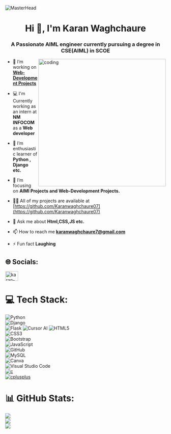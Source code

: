 ![MasterHead](https://media.licdn.com/dms/image/v2/D4D16AQHEH7v51YZBlQ/profile-displaybackgroundimage-shrink_200_800/profile-displaybackgroundimage-shrink_200_800/0/1724420783401?e=1738195200&v=beta&t=Fcn0U-lkWQReKB9RzBqnSM-D3UthC-GSMYv2-fMbt_g)
<h1 align="center">Hi 👋, I'm Karan Waghchaure</h1>
<h3 align="center">A Passionate AIML engineer currently pursuing a degree in CSE(AIML) in SCOE</h3>


<img align="right" alt="coding" width="400" src="https://user-images.githubusercontent.com/75851313/151668395-5591532b-28da-46a6-9476-7c9694bcb60e.gif">

- 🔭 I’m working on **[Web-Development Projects](https://karanwaghchaure07.github.io/Weather_App/)**

- 💻 I'm Currently working as an intern at **NM INFOCOM** as a **Web developer**

- 🌱 I’m enthusiastic learner of **Python , Django etc.**

- 🔭 I’m focusing on **AIMl Projects and Web-Development Projects.**

- 👨‍💻 All of my projects are available at [https://github.com/Karanwaghchaure07](https://github.com/Karanwaghchaure07)

- 💬 Ask me about **Html,CSS,JS etc.**

- 📫 How to reach me **karanwaghchaure7@gmail.com**

- ⚡ Fun fact **Laughing**

 ## 🌐 Socials:
<p align="left">
<a href="https://linkedin.com/in/karan-navnath-waghchaure-405b922a7" target="blank"><img align="center" src="https://raw.githubusercontent.com/rahuldkjain/github-profile-readme-generator/master/src/images/icons/Social/linked-in-alt.svg" alt="karan-navnath-waghchaure-405b922a7" height="30" width="40" /></a>
</p>

 # 💻 Tech Stack:

![Python](https://img.shields.io/badge/-Python-3776AB?style=flat-square&logo=python&logoColor=white)<br>
![Django](https://img.shields.io/badge/django-%23092E20.svg?style=for-the-badge&logo=django&logoColor=white)<br>
![Flask](https://img.shields.io/badge/flask-%23000.svg?style=for-the-badge&logo=flask&logoColor=white)
![Cursor AI](https://img.shields.io/badge/Cursor_AI-%23002D62.svg?style=for-the-badge&logo=code&logoColor=white)
![HTML5](https://img.shields.io/badge/-HTML5-E34F26?style=flat-square&logo=html5&logoColor=white)<br>
![CSS3](https://img.shields.io/badge/-CSS3-1572B6?style=flat-square&logo=css3&logoColor=white)<br>
![Bootstrap](https://img.shields.io/badge/bootstrap-%238511FA.svg?style=for-the-badge&logo=bootstrap&logoColor=white)<br>
![JavaScript](https://img.shields.io/badge/-JavaScript-F7DF1E?style=flat-square&logo=javascript&logoColor=black)<br>
![GitHub](https://img.shields.io/badge/-GitHub-181717?style=flat-square&logo=github&logoColor=white)<br>
![MySQL](https://img.shields.io/badge/-MySQL-4479A1?style=flat-square&logo=mysql&logoColor=white)<br>
![Canva](https://img.shields.io/badge/Canva-%2300C4CC.svg?style=for-the-badge&logo=Canva&logoColor=white)<br>
![Visual Studio Code](https://img.shields.io/badge/Visual%20Studio%20Code-0078d7.svg?style=for-the-badge&logo=visual-studio-code&logoColor=white)<br>
</a>
  <a href="https://www.cprogramming.com/" target="_blank" rel="noreferrer">
    <img src="https://img.shields.io/badge/-C-A8B9CC?style=flat-square&logo=c&logoColor=white" alt="c"/>
  </a><br>
  <a href="https://www.w3schools.com/cpp/" target="_blank" rel="noreferrer">
    <img src="https://img.shields.io/badge/-C%2B%2B-00599C?style=flat-square&logo=cplusplus&logoColor=white" alt="cplusplus"/>
  </a>

  # 📊 GitHub Stats:
![](https://github-readme-stats.vercel.app/api?username=karanwaghchaure07&theme=react&hide_border=false&include_all_commits=false&count_private=false)<br/>
![](https://github-readme-streak-stats.herokuapp.com/?user=karanwaghchaure07&theme=react&hide_border=false)<br/>
![](https://github-readme-stats.vercel.app/api/top-langs/?username=karanwaghchaure07&theme=react&hide_border=false&layout=compact&langs_count=8&hide=c)



